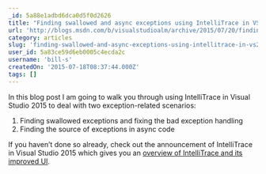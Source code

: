 ```yaml
---
_id: 5a88e1adbd6dca0d5f0d2626
title: "Finding swallowed and async exceptions using IntelliTrace in VS2015"
url: 'http://blogs.msdn.com/b/visualstudioalm/archive/2015/07/20/finding-swallowed-and-async-exceptions-using-intellitrace-in-vs2015.aspx'
category: articles
slug: 'finding-swallowed-and-async-exceptions-using-intellitrace-in-vs2015'
user_id: 5a83ce59d6eb0005c4ecda2c
username: 'bill-s'
createdOn: '2015-07-18T08:37:44.000Z'
tags: []
---
```


In this blog post I am going to walk you through using IntelliTrace in Visual Studio 2015 to deal with two exception-related scenarios:
<ol>
	<li>Finding swallowed exceptions and fixing the bad exception handling</li>
	<li>Finding the source of exceptions in async code</li>
</ol>
If you haven’t done so already, check out the announcement of IntelliTrace in Visual Studio 2015 which gives you an <a href="http://blogs.msdn.com/b/visualstudioalm/archive/2015/01/16/intellitrace-in-visual-studio-ultimate-2015.aspx">overview of IntelliTrace and its improved UI</a>.
